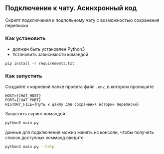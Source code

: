 ## Подключение к чату. Асинхронный код

Скрипт подключения к подпольному чату с возможностью сохранения переписки

### Как установить

- должен быть установлен Python3
- Установить зависимости командой
```
pip install -r requirements.txt
```

### Как запустить

Создайте к корневой папке проекта файл `.env`, в котором пропишите 
```
HOST={CHAT_HOST}
PORT={CHAT_PORT}
HISTORY_FILE={Путь к файлу для сохранения истории переписки}
```

Запустить скрипт командой
```bash
python3 main.py
```
данные для подключения можно менять из консоли, чтобы получить список доступных комманд введите

```bash
python3 main.py --help
```
